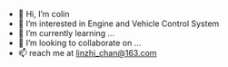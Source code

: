 - 👋 Hi, I’m colin
- 👀 I’m interested in Engine and Vehicle Control System
- 🌱 I’m currently learning ...
- 💞️ I’m looking to collaborate on ...
- 📫 reach me at linzhi_chan@163.com

<!---
linzhi813/linzhi813 is a ✨ special ✨ repository because its `README.md` (this file) appears on your GitHub profile.
You can click the Preview link to take a look at your changes.
--->
